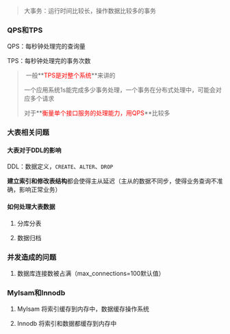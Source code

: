 > 大事务：运行时间比较长，操作数据比较多的事务

### QPS和TPS

QPS：每秒钟处理完的查询量

TPS：每秒钟处理完的事务次数

> ​		一般**<font color=red>TPS是对整个系统</font>**来讲的
>
> ​		一个应用系统1s能完成多少事务处理，一个事务在分布式处理中，可能会对应多个请求
>
> ​		对于**<font color=red>衡量单个接口服务的处理能力，用QPS</font>**比较多



### 大表相关问题

#### 大表对于DDL的影响

DDL：数据定义，`CREATE`、`ALTER`、`DROP`

​		**建立索引和修改表结构**都会使得主从延迟（主从的数据不同步，使得业务查询不准确，影响正常业务）

#### 如何处理大表数据

1. 分库分表

2. 数据归档



### 并发造成的问题

1. 数据库连接数被占满（max_connections=100默认值）



### MyIsam和Innodb

1. MyIsam 将索引缓存到内存中，数据缓存操作系统

2. Innodb 将索引和数据都缓存到内存中

